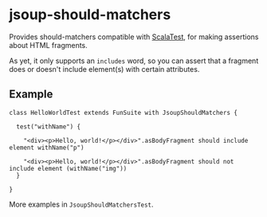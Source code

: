 jsoup-should-matchers
=====================

Provides should-matchers compatible with [ScalaTest](http://www.scalatest.org/), for making assertions about HTML fragments.

As yet, it only supports an `includes` word, so you can assert that a fragment does or doesn't include element(s) with certain attributes.

Example
-------

    class HelloWorldTest extends FunSuite with JsoupShouldMatchers {

      test("withName") {

        "<div><p>Hello, world!</p></div>".asBodyFragment should include element withName("p")

        "<div><p>Hello, world!</p></div>".asBodyFragment should not include element (withName("img"))
      }

    }

More examples in `JsoupShouldMatchersTest`.

